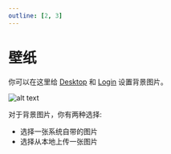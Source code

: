 ```yaml
---
outline: [2, 3]
---
```


# 壁纸

你可以在这里给 [Desktop](../desktop.md) 和 [Login](../setup/login.md) 设置背景图片。

![alt text](/images/how-to/olares/wallpaper.png)

对于背景图片，你有两种选择:

- 选择一张系统自带的图片
- 选择从本地上传一张图片
